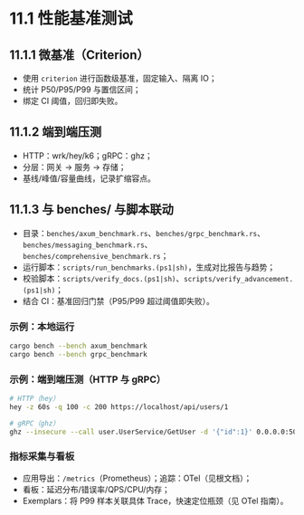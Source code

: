 # 11.1 性能基准测试

## 11.1.1 微基准（Criterion）

- 使用 `criterion` 进行函数级基准，固定输入、隔离 IO；
- 统计 P50/P95/P99 与置信区间；
- 绑定 CI 阈值，回归即失败。

## 11.1.2 端到端压测

- HTTP：wrk/hey/k6；gRPC：ghz；
- 分层：网关 → 服务 → 存储；
- 基线/峰值/容量曲线，记录扩缩容点。

## 11.1.3 与 benches/ 与脚本联动

- 目录：`benches/axum_benchmark.rs`、`benches/grpc_benchmark.rs`、`benches/messaging_benchmark.rs`、`benches/comprehensive_benchmark.rs`；
- 运行脚本：`scripts/run_benchmarks.(ps1|sh)`，生成对比报告与趋势；
- 校验脚本：`scripts/verify_docs.(ps1|sh)`、`scripts/verify_advancement.(ps1|sh)`；
- 结合 CI：基准回归门禁（P95/P99 超过阈值即失败）。

### 示例：本地运行

```bash
cargo bench --bench axum_benchmark
cargo bench --bench grpc_benchmark
```

### 示例：端到端压测（HTTP 与 gRPC）

```bash
# HTTP（hey）
hey -z 60s -q 100 -c 200 https://localhost/api/users/1

# gRPC（ghz）
ghz --insecure --call user.UserService/GetUser -d '{"id":1}' 0.0.0.0:50051 -z 60s -c 200 -x 100
```

### 指标采集与看板

- 应用导出：`/metrics`（Prometheus）；追踪：OTel（见根文档）；
- 看板：延迟分布/错误率/QPS/CPU/内存；
- Exemplars：将 P99 样本关联具体 Trace，快速定位瓶颈（见 OTel 指南）。
